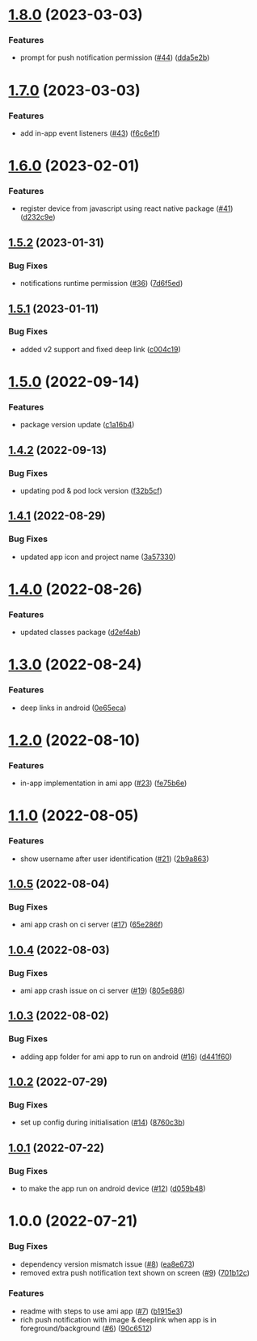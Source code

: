 # [1.8.0](https://github.com/customerio/amiapp-reactnative/compare/1.7.0...1.8.0) (2023-03-03)


### Features

* prompt for push notification permission ([#44](https://github.com/customerio/amiapp-reactnative/issues/44)) ([dda5e2b](https://github.com/customerio/amiapp-reactnative/commit/dda5e2bff418f9dea05b324a6a75973a3a11cbbc))

# [1.7.0](https://github.com/customerio/amiapp-reactnative/compare/1.6.0...1.7.0) (2023-03-03)


### Features

* add in-app event listeners ([#43](https://github.com/customerio/amiapp-reactnative/issues/43)) ([f6c6e1f](https://github.com/customerio/amiapp-reactnative/commit/f6c6e1fe6cc8638c32687331b2d25578bf2dff13))

# [1.6.0](https://github.com/customerio/amiapp-reactnative/compare/1.5.2...1.6.0) (2023-02-01)


### Features

* register device from javascript using react native package ([#41](https://github.com/customerio/amiapp-reactnative/issues/41)) ([d232c9e](https://github.com/customerio/amiapp-reactnative/commit/d232c9e45f7f485e885c118ab14d22fe6c90f0fd))

## [1.5.2](https://github.com/customerio/amiapp-reactnative/compare/1.5.1...1.5.2) (2023-01-31)


### Bug Fixes

* notifications runtime permission ([#36](https://github.com/customerio/amiapp-reactnative/issues/36)) ([7d6f5ed](https://github.com/customerio/amiapp-reactnative/commit/7d6f5ed00900842e5a22cee4d584d5256b16c8b2))

## [1.5.1](https://github.com/customerio/amiapp-reactnative/compare/1.5.0...1.5.1) (2023-01-11)


### Bug Fixes

* added v2 support and fixed deep link ([c004c19](https://github.com/customerio/amiapp-reactnative/commit/c004c1998a49e1d0e1bdbfebeb2daae4725d0d7f))

# [1.5.0](https://github.com/customerio/amiapp-reactnative/compare/1.4.2...1.5.0) (2022-09-14)


### Features

* package version update ([c1a16b4](https://github.com/customerio/amiapp-reactnative/commit/c1a16b47c8b5b4b74d2dd88c50bf48e34be7daf5))

## [1.4.2](https://github.com/customerio/amiapp-reactnative/compare/1.4.1...1.4.2) (2022-09-13)


### Bug Fixes

* updating pod & pod lock version ([f32b5cf](https://github.com/customerio/amiapp-reactnative/commit/f32b5cfb6a23d88cdbf611cef63d1fef0fd77f67))

## [1.4.1](https://github.com/customerio/amiapp-reactnative/compare/1.4.0...1.4.1) (2022-08-29)


### Bug Fixes

* updated app icon and project name ([3a57330](https://github.com/customerio/amiapp-reactnative/commit/3a573300805dac9e005ca255e576bc9f84a85142))

# [1.4.0](https://github.com/customerio/amiapp-reactnative/compare/1.3.0...1.4.0) (2022-08-26)


### Features

* updated classes package ([d2ef4ab](https://github.com/customerio/amiapp-reactnative/commit/d2ef4abd935c9d94ae2db912bf99da23d4e0ecea))

# [1.3.0](https://github.com/customerio/amiapp-reactnative/compare/1.2.0...1.3.0) (2022-08-24)


### Features

* deep links in android ([0e65eca](https://github.com/customerio/amiapp-reactnative/commit/0e65eca14a0eb73d3124e975a48f995e9eb0f3ed))

# [1.2.0](https://github.com/customerio/amiapp-reactnative/compare/1.1.0...1.2.0) (2022-08-10)


### Features

* in-app implementation in ami app ([#23](https://github.com/customerio/amiapp-reactnative/issues/23)) ([fe75b6e](https://github.com/customerio/amiapp-reactnative/commit/fe75b6ef0f96d351bdc2f20a862395f1820ec78e))

# [1.1.0](https://github.com/customerio/amiapp-reactnative/compare/1.0.5...1.1.0) (2022-08-05)


### Features

* show username after user identification ([#21](https://github.com/customerio/amiapp-reactnative/issues/21)) ([2b9a863](https://github.com/customerio/amiapp-reactnative/commit/2b9a8630687c3f51d828eb973a47894fd0521f5d))

## [1.0.5](https://github.com/customerio/amiapp-reactnative/compare/1.0.4...1.0.5) (2022-08-04)


### Bug Fixes

* ami app crash on ci server ([#17](https://github.com/customerio/amiapp-reactnative/issues/17)) ([65e286f](https://github.com/customerio/amiapp-reactnative/commit/65e286f370026d22c07b8cfd2aa3855cd6400a80))

## [1.0.4](https://github.com/customerio/amiapp-reactnative/compare/1.0.3...1.0.4) (2022-08-03)


### Bug Fixes

* ami app crash issue on ci server ([#19](https://github.com/customerio/amiapp-reactnative/issues/19)) ([805e686](https://github.com/customerio/amiapp-reactnative/commit/805e686d024d36fea1db19f1c76a9a5ae2e2647d))

## [1.0.3](https://github.com/customerio/amiapp-reactnative/compare/1.0.2...1.0.3) (2022-08-02)


### Bug Fixes

* adding app folder for ami app to run on android  ([#16](https://github.com/customerio/amiapp-reactnative/issues/16)) ([d441f60](https://github.com/customerio/amiapp-reactnative/commit/d441f60faea8dc4fccc453b6f7a33d3cf9f162fd))

## [1.0.2](https://github.com/customerio/amiapp-reactnative/compare/1.0.1...1.0.2) (2022-07-29)


### Bug Fixes

* set up config during initialisation ([#14](https://github.com/customerio/amiapp-reactnative/issues/14)) ([8760c3b](https://github.com/customerio/amiapp-reactnative/commit/8760c3bf28aed7415db34662ce68ede94160a965))

## [1.0.1](https://github.com/customerio/amiapp-reactnative/compare/1.0.0...1.0.1) (2022-07-22)


### Bug Fixes

* to make the app run on android device ([#12](https://github.com/customerio/amiapp-reactnative/issues/12)) ([d059b48](https://github.com/customerio/amiapp-reactnative/commit/d059b48ef074e420b7ae4ba85252f17aab9f821a))

# 1.0.0 (2022-07-21)


### Bug Fixes

* dependency version mismatch issue ([#8](https://github.com/customerio/amiapp-reactnative/issues/8)) ([ea8e673](https://github.com/customerio/amiapp-reactnative/commit/ea8e673bba5e1ced122c6eafa0e0fed951bc8d0a))
* removed extra push notification text shown on screen ([#9](https://github.com/customerio/amiapp-reactnative/issues/9)) ([701b12c](https://github.com/customerio/amiapp-reactnative/commit/701b12cf803d92fc6ff2c146932db4f5c0bd525a))


### Features

* readme with steps to use ami app ([#7](https://github.com/customerio/amiapp-reactnative/issues/7)) ([b1915e3](https://github.com/customerio/amiapp-reactnative/commit/b1915e3adb4a813f7b7228afb618fe785e170731))
* rich push notification with image & deeplink when app is in foreground/background ([#6](https://github.com/customerio/amiapp-reactnative/issues/6)) ([90c6512](https://github.com/customerio/amiapp-reactnative/commit/90c651288d449efc02e9f964da35c334342e367a))
